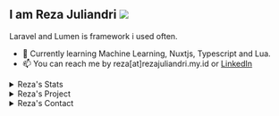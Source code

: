 ## I am Reza Juliandri ![](https://komarev.com/ghpvc/?username=ppabcd&color=FF5900)
Laravel and Lumen is framework i used often.
- 🌱 Currently learning Machine Learning, Nuxtjs, Typescript and Lua.
- 📫 You can reach me by reza[at]rezajuliandri.my.id or [LinkedIn](https://www.linkedin.com/in/rezajuliandri/)

<details>
  <summary>Reza's Stats</summary>
  <detail>
    <img src='https://github-readme-stats.vercel.app/api?username=ppabcd&show_icons=true&theme=radical&theme=graywhite'/>
  </detail>
</details>

<details>
  <summary>Reza's Project</summary>
  <detail>
    <ol>
      <li><a href="https://t.me/kylachatbot" target="_blank">Kyla Chat: Telegram bot for finding a friend based on interest</a></li>
      <li><a href="https://amegu.netlify.app" target="_blank">Amegu: Web and Android Application for pet adoption</a></li>
      <li><a href="https://meduru.net/portfolio/2020-07-25-politeknik-penerbangan-manajemen-pelatihan-bahasa-inggris" target="_blank">Politeknik Penerbangan - Manajemen Pelatihan Bahasa Inggris</a></li>
      <li>
    </ol>
  </detail>
</details>

<details>
  <summary>Reza's Contact</summary>
  <detail>
    <ul>
      <li><a href="mailto:github@rezajuliandri.my.id" rel="noindex, nofollow" target="_blank">Email</a></li>
      <li><a href="https://t.me/ppabcd" target="_blank">Telegram</a></li>
      <li><a href="https://www.linkedin.com/in/rezajuliandri/" target="_blank">LinkedIn</a></li>
    </ul>
  </detail>
</details>




<!--
**ppabcd/ppabcd** is a ✨ _special_ ✨ repository because its `README.md` (this file) appears on your GitHub profile.

Here are some ideas to get you started:
- 🔭 I’m currently working on Kredibel.co.id and Kreatorku Indonesia
- 🔭 I’m currently working on ...
- 🌱 I’m currently learning ...
- 👯 I’m looking to collaborate on ...
- 🤔 I’m looking for help with ...
- 💬 Ask me about ...
- 📫 How to reach me: ...
- 😄 Pronouns: ...
- ⚡ Fun fact: ...
-->
